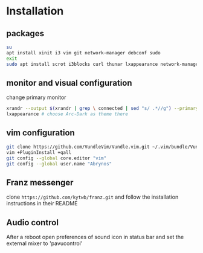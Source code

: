 # Installation
## packages
```bash
su
apt install xinit i3 vim git network-manager debconf sudo
exit
sudo apt install scrot i3blocks curl thunar lxappearance network-manager-gnome inkscape lm-sensors numlockx arc-theme imagemagick fonts-font-awesome rofi compton feh gnome-terminal chromium chromium-sandbox acpi gtk2-engines-pixbuf x11-xserver-utils vifm alsa-utils volumeicon-alsa neofetch gnome-mines gnome-mahjongg gnome-sudoku evince pulseaudio pavucontrol --no-install-recommends
```
## monitor and visual configuration
change primary monitor
```bash
xrandr --output $(xrandr | grep \ connected | sed "s/ .*//g") --primary
lxappearance # choose Arc-Dark as theme there
```
## vim configuration
```bash
git clone https://github.com/VundleVim/Vundle.vim.git ~/.vim/bundle/Vundle.vim
vim +PluginInstall +qall
git config --global core.editor "vim"
git config --global user.name "Abrynos"
```
## Franz messenger
clone `https://github.com/kytwb/franz.git` and follow the installation instructions in their README
## Audio control
After a reboot open preferences of sound icon in status bar and set the external mixer to 'pavucontrol'

